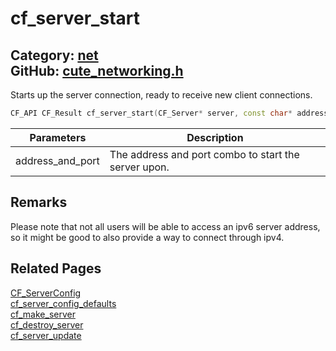 [](../header.md ':include')

# cf_server_start

Category: [net](/api_reference?id=net)  
GitHub: [cute_networking.h](https://github.com/RandyGaul/cute_framework/blob/master/include/cute_networking.h)  
---

Starts up the server connection, ready to receive new client connections.

```cpp
CF_API CF_Result cf_server_start(CF_Server* server, const char* address_and_port);
```

Parameters | Description
--- | ---
address_and_port | The address and port combo to start the server upon.

## Remarks

Please note that not all users will be able to access an ipv6 server address, so it might be good to also provide a way to connect through ipv4.

## Related Pages

[CF_ServerConfig](/net/cf_serverconfig.md)  
[cf_server_config_defaults](/net/cf_server_config_defaults.md)  
[cf_make_server](/net/cf_make_server.md)  
[cf_destroy_server](/net/cf_destroy_server.md)  
[cf_server_update](/net/cf_server_update.md)  
